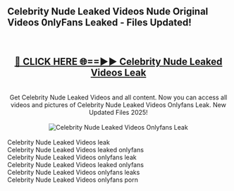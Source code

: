 <h2>Celebrity Nude Leaked Videos Nude Original Videos 0nlyFans Leaked - Files Updated! </h2>
<br>
<div align="center">
<h2><a href="https://213.232.235.80/live/video.php?q=celebrity-nude-leaked-videos" rel="nofollow">🔴 CLICK HERE 🌐==►► Celebrity Nude Leaked Videos Leak</a></h2>
<br>
Get Celebrity Nude Leaked Videos and all content. Now you can access all videos and pictures of Celebrity Nude Leaked Videos Onlyfans Leak. New Updated Files 2025!
<br>
<br>
<a href="https://213.232.235.80/live/video.php?q=celebrity-nude-leaked-videos" rel="nofollow" data-target="animated-image.originalLink"><img src="https://i.imgur.com/1EjSzPs.png" alt="Celebrity Nude Leaked Videos Onlyfans Leak" style="max-width: 100%; display: inline-block;" data-target="animated-image.originalImage"></a>
</div>
<br>
Celebrity Nude Leaked Videos leak<br>
Celebrity Nude Leaked Videos leaked onlyfans<br>
Celebrity Nude Leaked Videos onlyfans leak<br>
Celebrity Nude Leaked Videos leaked onlyfans<br>
Celebrity Nude Leaked Videos onlyfans leaks<br>
Celebrity Nude Leaked Videos onlyfans porn
